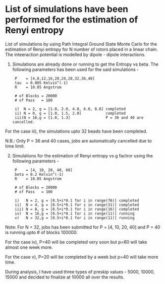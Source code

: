 # List of simulations have been performed for the estimation of Renyi entropy

List of simulations by using Path Integral Ground State Monte Carlo for the estimation of Renyi entropy for N number of rotors placed in a linear chain. The inteeraction potential is modelled by dipole - dipole interactions.
 
1. Simulations are already done or running to get the Entropy vs beta. The following parameters has been used for the said simulations - 

		P    = [4,8,12,16,20,24,28,32,36,40]
		tau  = 0.005 Kelvin^(-1)
		R    = 10.05 Angstrom
								
		# of Blocks = 20000
		# of Pass   = 100

		i)  N = 2, g = [1.0, 2.0, 4.0, 6.0, 8.0] completed                         
		ii) N = 8, g = [1.0, 1.5, 2.0]           completed
		iii)N = 16,g = [1.0, 1.3]                P = 36 and 40 are cancelled. 
                              
For the case iii), the simulations upto 32 beads have been completed. 

N.B.: Only P = 36 and 40 cases, jobs are automatically cancelled due to time limit.  
                                                           
2. Simulations for the estimation of Renyi entropy vs g factror using the following parameters - 
		
		P    = [4, 10, 20, 40, 60]
		beta = 0.2 Kelvin^(-1)
		R    = 10.05 Angstrom
                                
		# of Blocks = 20000
		# of Pass   = 100
                              	      
		i)   N = 2, g = [0.5+i*0.1 for i in range(76)] completed                         
		ii)  N = 4, g = [0.5+i*0.1 for i in range(31)] completed
		iii) N = 8, g = [0.5+i*0.1 for i in range(16)] completed
		iv)  N = 16,g = [0.5+i*0.1 for i in range(11)] running
 		v)   N = 32,g = [0.5+i*0.1 for i in range(11)] running      
				
Note: For N = 32, jobs has been submitted for P = [4, 10, 20, 40] and P = 40 is running upto # of blocks 100000.

For the case iv), P=40 will be completed very soon but p=60 will take almost one week more.

For the case v), P=20 will be completed by a week but p=40 will take more time.


During analysis, I have used three types of preskip values - 5000, 10000, 15000 and decided to finalize at 10000 all over the results.


